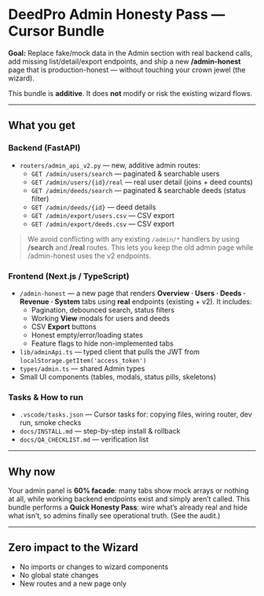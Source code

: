 # DeedPro Admin Honesty Pass — Cursor Bundle

**Goal:** Replace fake/mock data in the Admin section with real backend calls, add missing list/detail/export endpoints,
and ship a new **/admin-honest** page that is production-honest — without touching your crown jewel (the wizard).

This bundle is **additive**. It does **not** modify or risk the existing wizard flows.

---

## What you get

### Backend (FastAPI)
- `routers/admin_api_v2.py` — new, additive admin routes:
  - `GET /admin/users/search` — paginated & searchable users
  - `GET /admin/users/{id}/real` — real user detail (joins + deed counts)
  - `GET /admin/deeds/search` — paginated & searchable deeds (status filter)
  - `GET /admin/deeds/{id}` — deed details
  - `GET /admin/export/users.csv` — CSV export
  - `GET /admin/export/deeds.csv` — CSV export

> We avoid conflicting with any existing `/admin/*` handlers by using **/search** and **/real** routes.
> This lets you keep the old admin page while /admin-honest uses the v2 endpoints.

### Frontend (Next.js / TypeScript)
- `/admin-honest` — a new page that renders **Overview · Users · Deeds · Revenue · System** tabs
  using **real** endpoints (existing + v2). It includes:
  - Pagination, debounced search, status filters
  - Working **View** modals for users and deeds
  - CSV **Export** buttons
  - Honest empty/error/loading states
  - Feature flags to hide non-implemented tabs
- `lib/adminApi.ts` — typed client that pulls the JWT from `localStorage.getItem('access_token')`
- `types/admin.ts` — shared Admin types
- Small UI components (tables, modals, status pills, skeletons)

### Tasks & How to run
- `.vscode/tasks.json` — Cursor tasks for: copying files, wiring router, dev run, smoke checks
- `docs/INSTALL.md` — step-by-step install & rollback
- `docs/QA_CHECKLIST.md` — verification list

---

## Why now
Your admin panel is **60% facade**: many tabs show mock arrays or nothing at all, while working backend endpoints exist
and simply aren’t called. This bundle performs a **Quick Honesty Pass**: wire what’s already real and hide what isn’t,
so admins finally see operational truth. (See the audit.)

---

## Zero impact to the Wizard
- No imports or changes to wizard components
- No global state changes
- New routes and a new page only
